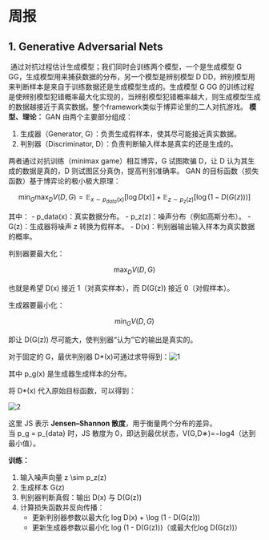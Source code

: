 # 周报  

## 1. Generative Adversarial Nets

​	通过对抗过程估计生成模型；我们同时会训练两个模型，一个是生成模型 G GG，生成模型用来捕获数据的分布，另一个模型是辨别模型 D DD，辨别模型用来判断样本是来自于训练数据还是生成模型生成的。生成模型 G GG 的训练过程是使辨别模型犯错概率最大化实现的，当辨别模型犯错概率越大，则生成模型生成的数据越接近于真实数据。整个framework类似于博弈论里的二人对抗游戏。
**模型、理论：**
GAN 由两个主要部分组成：

1. 生成器（Generator, G）：负责生成假样本，使其尽可能接近真实数据。
2. 判别器（Discriminator, D）：负责判断输入样本是真实的还是生成的。

两者通过对抗训练（minimax game）相互博弈，G 试图欺骗 D，让 D 认为其生成的数据是真的，D 则试图区分真伪，提高判别准确率。
GAN 的目标函数（损失函数）基于博弈论的极小极大原理：



$$
\min_G \max_D V(D, G) = \mathbb{E}_{x \sim p_{data}(x)} [\log D(x)] + \mathbb{E}_{z \sim p_z(z)} [\log (1 - D(G(z)))]
$$

其中：
\- p_data(x)：真实数据分布。
\- p_z(z)：噪声分布（例如高斯分布）。
\- G(z)：生成器将噪声 z 转换为假样本。
\- D(x)：判别器输出输入样本为真实数据的概率。

判别器要最大化：

$$
\max_D V(D, G)
$$

也就是希望 D(x) 接近 1（对真实样本），而 D(G(z)) 接近 0（对假样本）。

生成器要最小化：

$$
\min_G V(D, G)
$$

即让 D(G(z)) 尽可能大，使判别器“认为”它的输出是真实的。

对于固定的 G，最优判别器 D*(x)可通过求导得到：![1](C:\Users\70269\Desktop\周报\2025\10.11\1.png)

其中 p_g(x) 是生成器生成样本的分布。

将 D*(x) 代入原始目标函数，可以得到：

![2](C:\Users\70269\Desktop\周报\2025\10.11\2.png)

这里 JS 表示 **Jensen–Shannon 散度**，用于衡量两个分布的差异。  
当 p_g = p_{data} 时，JS 散度为 0，即达到最优状态，V(G,D∗)=−log4（达到最小值）。

**训练：**

1. 输入噪声向量 z \sim p_z(z)
2. 生成样本 G(z)
3. 判别器判断真假：输出 D(x) 与 D(G(z))
4. 计算损失函数并反向传播：
   - 更新判别器参数以最大化 log D(x) + \log (1 - D(G(z)))
   - 更新生成器参数以最小化 log (1 - D(G(z)))（或最大化log D(G(z))）


